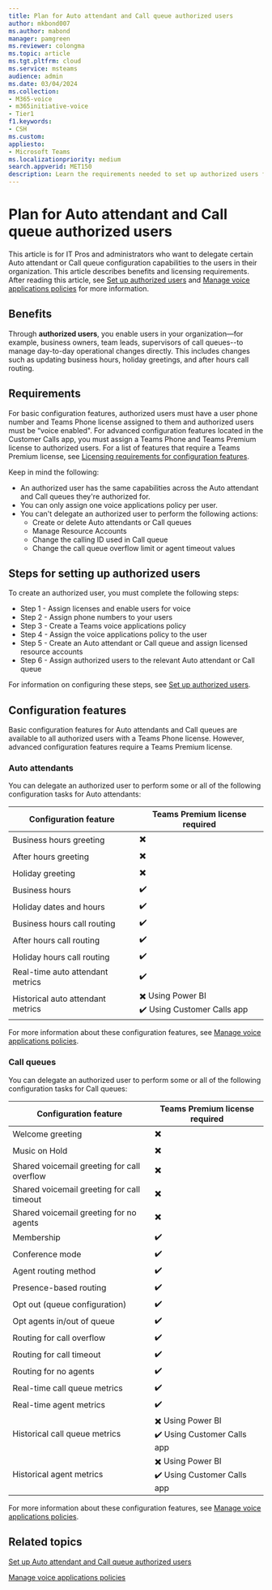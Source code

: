 ```yaml
---
title: Plan for Auto attendant and Call queue authorized users
author: mkbond007
ms.author: mabond
manager: pamgreen
ms.reviewer: colongma
ms.topic: article
ms.tgt.pltfrm: cloud
ms.service: msteams
audience: admin
ms.date: 03/04/2024
ms.collection: 
- M365-voice
- m365initiative-voice
- Tier1
f1.keywords:
- CSH
ms.custom:
appliesto: 
- Microsoft Teams
ms.localizationpriority: medium
search.appverid: MET150
description: Learn the requirements needed to set up authorized users for Auto attendants and Call queues.
---
```


# Plan for Auto attendant and Call queue authorized users

This article is for IT Pros and administrators who want to delegate certain Auto attendant or Call queue configuration capabilities to the users in their organization. This article describes benefits and licensing requirements. After reading this article, see [Set up authorized users](aa-cq-authorized-users.md) and [Manage voice applications policies](manage-voice-applications-policies.md) for more information.

## Benefits

Through **authorized users**, you enable users in your organization—for example, business owners, team leads, supervisors of call queues--to manage day-to-day operational changes directly. This includes changes such as updating business hours, holiday greetings, and after hours call routing.

## Requirements

For basic configuration features, authorized users must have a user phone number and Teams Phone license assigned to them and authorized users must be “voice enabled". For advanced configuration features located in the Customer Calls app, you must assign a Teams Phone and Teams Premium license to authorized users. For a list of features that require a Teams Premium license, see [Licensing requirements for configuration features](#licensing-requirements-for-configuration-features).

Keep in mind the following:

- An authorized user has the same capabilities across the Auto attendant and Call queues they're authorized for.
- You can only assign one voice applications policy per user.
- You can't delegate an authorized user to perform the following actions:
  - Create or delete Auto attendants or Call queues
  - Manage Resource Accounts
  - Change the calling ID used in Call queue
  - Change the call queue overflow limit or agent timeout values

## Steps for setting up authorized users

To create an authorized user, you must complete the following steps:  

- Step 1 - Assign licenses and enable users for voice  
- Step 2 - Assign phone numbers to your users
- Step 3 - Create a Teams voice applications policy
- Step 4 - Assign the voice applications policy to the user
- Step 5 - Create an Auto attendant or Call queue and assign licensed resource accounts
- Step 6 - Assign authorized users to the relevant Auto attendant or Call queue

For information on configuring these steps, see [Set up authorized users](aa-cq-authorized-users.md).

## Configuration features

Basic configuration features for Auto attendants and Call queues are available to all authorized users with a Teams Phone license. However, advanced configuration features require a Teams Premium license.

### Auto attendants

You can delegate an authorized user to perform some or all of the following configuration tasks for Auto attendants:

| Configuration feature | Teams Premium license required |
|-----------------------|--------------------------------|
|Business hours greeting|✖️|
|After hours greeting|✖️|
|Holiday greeting|✖️|
|Business hours|✔️|
|Holiday dates and hours|✔️|
|Business hours call routing|✔️|
|After hours call routing|✔️|
|Holiday hours call routing|✔️|
|Real-time auto attendant metrics|✔️|
|Historical auto attendant metrics|✖️ Using Power BI<br>✔️ Using Customer Calls app|

For more information about these configuration features, see [Manage voice applications policies](manage-voice-applications-policies.md).

### Call queues

You can delegate an authorized user to perform some or all of the following configuration tasks for Call queues:

| Configuration feature | Teams Premium license required |
|-----------------------|--------------------------------|
|Welcome greeting|✖️|
|Music on Hold|✖️|
|Shared voicemail greeting for call overflow|✖️|
|Shared voicemail greeting for call timeout|✖️|
|Shared voicemail greeting for no agents|✖️|
|Membership|✔️|
|Conference mode|✔️|
|Agent routing method|✔️|
|Presence-based routing|✔️|
|Opt out (queue configuration)|✔️|
|Opt agents in/out of queue|✔️|
|Routing for call overflow|✔️|
|Routing for call timeout|✔️|
|Routing for no agents|✔️|
|Real-time call queue metrics|✔️|
|Real-time agent metrics|✔️|
|Historical call queue metrics|✖️ Using Power BI<br>✔️ Using Customer Calls app|
|Historical agent metrics|✖️ Using Power BI<br>✔️ Using Customer Calls app|

For more information about these configuration features, see [Manage voice applications policies](manage-voice-applications-policies.md).

## Related topics

[Set up Auto attendant and Call queue authorized users](aa-cq-authorized-users.md)

[Manage voice applications policies](manage-voice-applications-policies.md)
